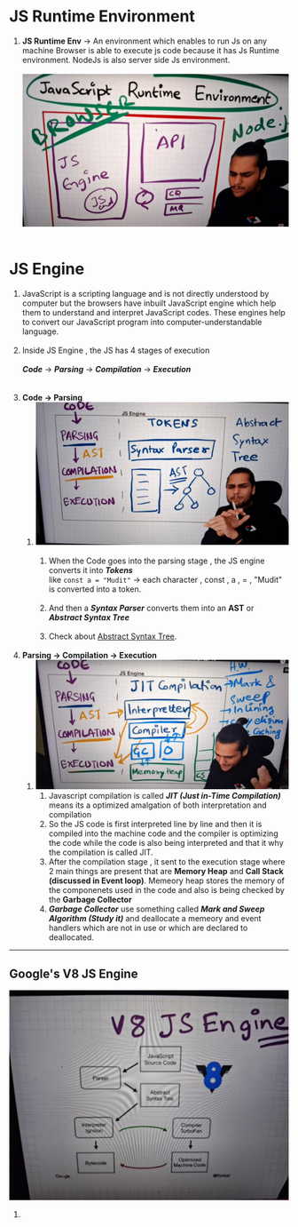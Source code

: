 # JS Runtime Environment

1. **JS Runtime Env** ->  An environment which enables to run Js on any machine Browser is able to execute js code because it has Js Runtime environment. NodeJs is also server side Js environment.<br><br>
![JS_env](https://github.com/mudits02/Javascript-Essentials/blob/master/Images/photo1719856197.jpeg)<br><br>

# JS Engine

1. JavaScript is a scripting language and is not directly understood by computer but the browsers have inbuilt JavaScript engine which help them to understand and interpret JavaScript codes. These engines help to convert our JavaScript program into computer-understandable language.<br><br>
2. Inside JS Engine , the JS has 4 stages of execution<br><br>
    ***Code*** -> ***Parsing*** -> ***Compilation*** -> ***Execution***<br><br><br> 
3. **Code -> Parsing**
   1. ![Paring](https://github.com/mudits02/Javascript-Essentials/blob/master/Images/photo1719857928.jpeg)<br><br>
      1. When the Code goes into the parsing stage , the JS engine converts it into ***Tokens***    
         like ``` const a = "Mudit" ``` -> each character , const , a , = , "Mudit" is converted
         into a token.<br><br>
      2. And then a ***Syntax Parser*** converts them into an **AST** or ***Abstract Syntax Tree***<br><br>
      3. Check about [Abstract Syntax Tree](astexplorer.net).<br><br>
4. **Parsing -> Compilation -> Execution**
   1. ![Round2](https://github.com/mudits02/Javascript-Essentials/blob/master/Images/photo1719860532.jpeg)
      1. Javascript compilation is called ***JIT (Just in-Time Compilation)*** means its a optimized
         amalgation of both interpretation and compilation
      2. So the JS code is first interpreted line by line and then it is compiled into the machine
         code and the compiler is optimizing the code while the code is also being interpreted
         and that it why the compilation is called JIT.
      3. After the compilation stage , it sent to the execution stage where 2 main things are present that are **Memory Heap** and **Call Stack (discussed in Event loop)**. Memeory heap stores the memory of the componenets used in the code and also is being checked by the **Garbage Collector**
      4. ***Garbage Collector*** use something called ***Mark and Sweep Algorithm (Study it)*** and deallocate a memeory and event handlers which are not in use or which are declared to deallocated.

---

## Google's V8 JS Engine

![V8_Engine](https://github.com/mudits02/Javascript-Essentials/blob/master/Images/photo1719860590.jpeg)

1. 